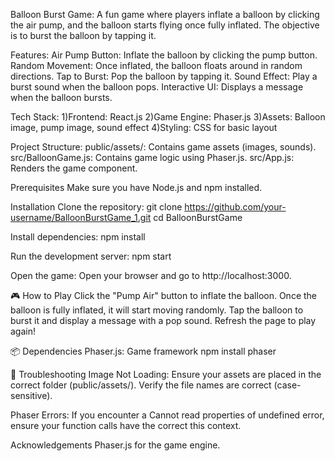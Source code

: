 Balloon Burst Game:
A fun game where players inflate a balloon by clicking the air pump, and the balloon starts flying once fully inflated. The objective is to burst the balloon by tapping it.

Features:
Air Pump Button: Inflate the balloon by clicking the pump button.
Random Movement: Once inflated, the balloon floats around in random directions.
Tap to Burst: Pop the balloon by tapping it.
Sound Effect: Play a burst sound when the balloon pops.
Interactive UI: Displays a message when the balloon bursts.

Tech Stack:
1)Frontend: React.js
2)Game Engine: Phaser.js
3)Assets: Balloon image, pump image, sound effect
4)Styling: CSS for basic layout

Project Structure:
public/assets/: Contains game assets (images, sounds).
src/BalloonGame.js: Contains game logic using Phaser.js.
src/App.js: Renders the game component.

Prerequisites
Make sure you have Node.js and npm installed.

Installation
Clone the repository:
git clone https://github.com/your-username/BalloonBurstGame_1.git
cd BalloonBurstGame

Install dependencies:
npm install

Run the development server:
npm start

Open the game:
Open your browser and go to http://localhost:3000.

🎮 How to Play
Click the "Pump Air" button to inflate the balloon.
Once the balloon is fully inflated, it will start moving randomly.
Tap the balloon to burst it and display a message with a pop sound.
Refresh the page to play again!

📦 Dependencies
Phaser.js: Game framework
npm install phaser

🐞 Troubleshooting
Image Not Loading:
Ensure your assets are placed in the correct folder (public/assets/).
Verify the file names are correct (case-sensitive).

Phaser Errors:
If you encounter a Cannot read properties of undefined error, ensure your function calls have the correct this context.


Acknowledgements
Phaser.js for the game engine.
